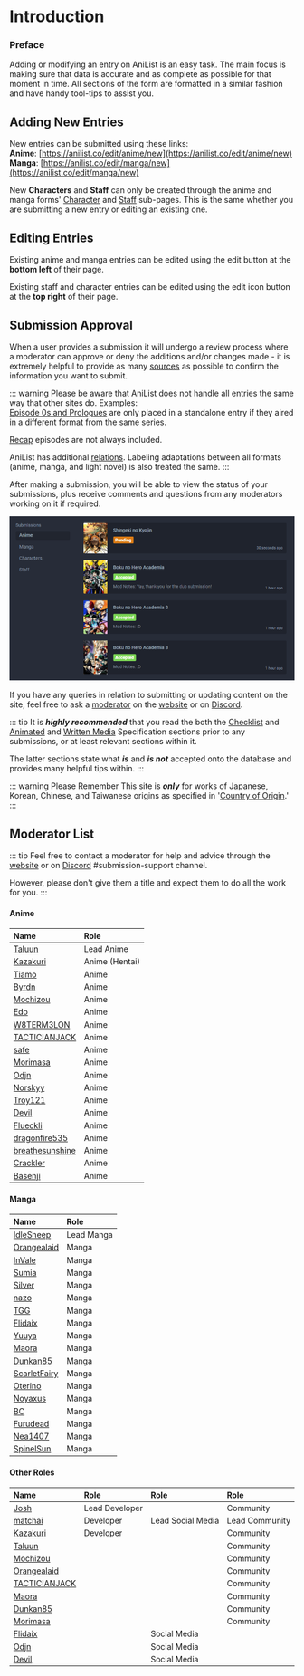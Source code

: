 # Introduction

### Preface

Adding or modifying an entry on AniList is an easy task. The main focus is making sure that data is accurate and as complete as possible for that moment in time. All sections of the form are formatted in a similar fashion and have handy tool-tips to assist you.

## Adding New Entries

New entries can be submitted using these links:  
**Anime**: [https://anilist.co/edit/anime/new](https://anilist.co/edit/anime/new)  
**Manga**: [https://anilist.co/edit/manga/new](https://anilist.co/edit/manga/new)

New **Characters** and **Staff** can only be created through the anime and manga forms' [Character](./submissions.html#characters) and [Staff](./submissions.html#staff) sub-pages. This is the same whether you are submitting a new entry or editing an existing one.

## Editing Entries

Existing anime and manga entries can be edited using the edit button at the **bottom left** of their page.

Existing staff and character entries can be edited using the edit icon button at the **top right** of their page.

## Submission Approval

When a user provides a submission it will undergo a review process where a moderator can approve or deny the additions and/or changes made - it is extremely helpful to provide as many [sources](./criteria.html#sourcing) as possible to confirm the information you want to submit.

::: warning Please be aware that AniList does not handle all entries the same way that other sites do.
Examples:  
[Episode 0s and Prologues](./criteria.html#episode-0-s-and-prologues) are only placed in a standalone entry if they aired in a different format from the same series.

[Recap](./criteria.html#recaps) episodes are not always included.

AniList has additional [relations](./submissions.html#relations). Labeling adaptations between all formats \(anime, manga, and light novel\) is also treated the same.
:::

After making a submission, you will be able to view the status of your submissions, plus receive comments and questions from any moderators working on it if required.

![Submission panel on a users&apos; profile page.](./img/user-submissions.png)

If you have any queries in relation to submitting or updating content on the site, feel free to ask a [moderator](./#moderator-list) on the [website](http://anilist.co) or on [Discord](https://discord.gg/TF428cr).

::: tip
It is _**highly recommended**_ that you read the both the [Checklist](./criteria.html#checklist) and [Animated](./criteria.html#animated-media) and [Written Media](./criteria.html#written-media) Specification sections prior to any submissions, or at least relevant sections within it.

The latter sections state what _**is**_ and _**is not**_ accepted onto the database and provides many helpful tips within.
:::

::: warning Please Remember
This site is _**only**_ for works of Japanese, Korean, Chinese, and Taiwanese origins as specified in '[Country of Origin](./submissions.html#country-of-origin).'
:::

## Moderator List

::: tip
Feel free to contact a moderator for help and advice through the [website](http://anilist.co/) or on [Discord](https://discord.gg/TF428cr) \#submission-support channel.

However, please don't give them a title and expect them to do all the work for you.
:::

#### Anime
 
| Name | Role |
| :--- | :--- |
| [Taluun](http://anilist.co/user/21510) | Lead Anime |
| [Kazakuri](http://anilist.co/user/4659) | Anime \(Hentai\) |
| [Tiamo](http://anilist.co/user/44283) | Anime |
| [Byrdn](http://anilist.co/user/2904) | Anime |
| [Mochizou](https://anilist.co/user/87028) | Anime |
| [Edo](https://anilist.co/user/40572) | Anime |
| [W8TERM3LON](https://anilist.co/user/57315) | Anime |
| [TACTICIANJACK](https://anilist.co/user/97263) | Anime |
| [safe](https://anilist.co/user/120925) | Anime |
| [Morimasa](https://anilist.co/user/97630) | Anime |
| [Odjn](https://anilist.co/user/103672) | Anime |
| [Norskyy](https://anilist.co/user/277390) | Anime |
| [Troy121](https://anilist.co/user/120802) | Anime |
| [Devil](https://anilist.co/user/151580) | Anime |
| [Flueckli](https://anilist.co/user/225419) | Anime |
| [dragonfire535](https://anilist.co/user/196797) | Anime |
| [breathesunshine](https://anilist.co/user/162489) | Anime |
| [Crackler](https://anilist.co/user/207737) | Anime |
| [Basenji](https://anilist.co/user/189170) | Anime |
 
#### Manga
 
| Name | Role |
| :--- | :--- |
| [IdleSheep](https://anilist.co/user/122659) | Lead Manga |
| [Orangealaid](http://anilist.co/user/2272) | Manga |
| [InVale](http://anilist.co/user/57370) | Manga |
| [Sumia](http://anilist.co/user/4359) | Manga |
| [Silver](https://anilist.co/user/33516) | Manga |
| [nazo](https://anilist.co/user/109985) | Manga |
| [TGG](https://anilist.co/user/63817) | Manga |
| [Flidaix](https://anilist.co/user/139213) | Manga |
| [Yuuya](https://anilist.co/user/40553) | Manga |
| [Maora](https://anilist.co/user/125450) | Manga |
| [Dunkan85](https://anilist.co/user/123696) | Manga |
| [ScarletFairy](https://anilist.co/user/95901) | Manga |
| [Oterino](https://anilist.co/user/241165) | Manga |
| [Noyaxus](https://anilist.co/user/110871) | Manga |
| [BC](https://anilist.co/user/95739) | Manga |
| [Furudead](https://anilist.co/user/279543) | Manga |
| [Nea1407](http://anilist.co/user/363242) | Manga |
| [SpinelSun](http://anilist.co/user/129377) | Manga |
 
#### Other Roles
 
| Name | Role | Role | Role |
| :--- | :--- | :--- | :--- |
| [Josh](http://anilist.co/user/1) | Lead Developer |  | Community |
| [matchai](http://anilist.co/user/2) | Developer | Lead Social Media | Lead Community |
| [Kazakuri](http://anilist.co/user/4659) | Developer |  | Community |
| [Taluun](http://anilist.co/user/21510) |  |  | Community |
| [Mochizou](https://anilist.co/user/87028) |  |  | Community |
| [Orangealaid](http://anilist.co/user/2272) |  |  | Community |
| [TACTICIANJACK](https://anilist.co/user/97263) |  |  | Community |
| [Maora](https://anilist.co/user/125450) |  |  | Community |
| [Dunkan85](https://anilist.co/user/123696) |  |  | Community |
| [Morimasa](https://anilist.co/user/97630) |  |  | Community |
| [Flidaix](https://anilist.co/user/139213) |  | Social Media |  |
| [Odjn](https://anilist.co/user/103672) |  | Social Media |  |
| [Devil](https://anilist.co/user/151580) |  | Social Media |  |
